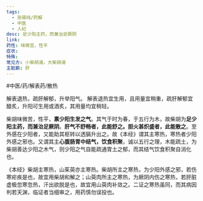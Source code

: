 ```yaml
---
tags:
  - 张锡纯/药解
  - 中医
  - 人纪
desc: 足少阳主药，而兼治足厥阴
link: 
药性: 味微苦，性平
症状: 
特殊: 
常见方: 小柴胡湯，大柴胡湯 
主脏腑: 肝
---
```

#中医/药/解表药/散热 

解表退热，疏肝解郁，升举阳气。
解表退热宜生用，且用量宜稍重，疏肝解郁宜醋炙，升阳可生用或酒炙，其用量均宜稍轻。


柴胡味微苦，性平，**禀少阳生发之气**。其气于时为春，于五行为木，故柴胡为**足少阳主药，而兼治足厥阴**。**肝气不舒畅者，此能舒之。胆火甚炽盛者，此能散之**。至外感在少阳者，又能助其枢转以透膈升出之。故《本经》谓其主寒热，寒热者少阳外感之邪也。又谓其主**心腹肠胃中结气，饮食积聚**，诚以五行之理，木能疏土，为柴胡善达少阳之木气，则少阳之气自能疏通胃土之郁，而其结气饮食积聚自消化也。

《本经》柴胡主寒热，山茱萸亦主寒热。柴胡所主之寒热，为少阳外感之邪，若伤寒疟疾是也，故宜用柴胡和解之；山萸肉所主之寒热，为厥阴内伤之寒热，若肝脏虚极忽寒忽热，汗出欲脱是也，故宜用山萸肉补敛之。二证之寒热虽同，而其病因判若天渊，临证者当细审之，用药慎勿误投也。

















